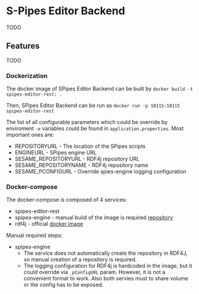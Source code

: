 # S-Pipes Editor Backend

TODO
## Features

TODO

### Dockerization

The docker image of SPipes Editor Backend can be built by `docker build -t spipes-editor-rest: .`

Then, SPipes Editor Backend can be run as `docker run -p 18115:18115 spipes-editor-rest`   

The list of all configurable parameters which could be override by enviroment `-e` variables could be found in `application.properties`. Most important ones are:
* REPOSITORYURL - The location of the SPipes scripts 
* ENGINEURL - SPipes engine URL
* SESAME_REPOSITORYURL - RDF4j repository URL 
* SESAME_REPOSITORYNAME - RDF4j repository name
* SESAME_PCONFIGURL - Override spies-engine logging configuration 


### Docker-compose
The docker-compose is composed of 4 services:
* spipes-editor-rest
* spipes-engine - manual build of the image is required [repository](https://github.com/kbss-cvut/s-pipes)
* rdf4j - official [docker image](https://hub.docker.com/r/eclipse/rdf4j-workbench)

Manual required steps:
* spipes-engine
    * The service does not automatically create the repository in RDF4J, so manual creation of a repository is required.
    * The logging configuration for RDF4j is hardcoded in the image, but it could override via `_pConfigURL` param. However, it is not a convenient format to work. Also both servies must to share volume or the config has to be exposed.


